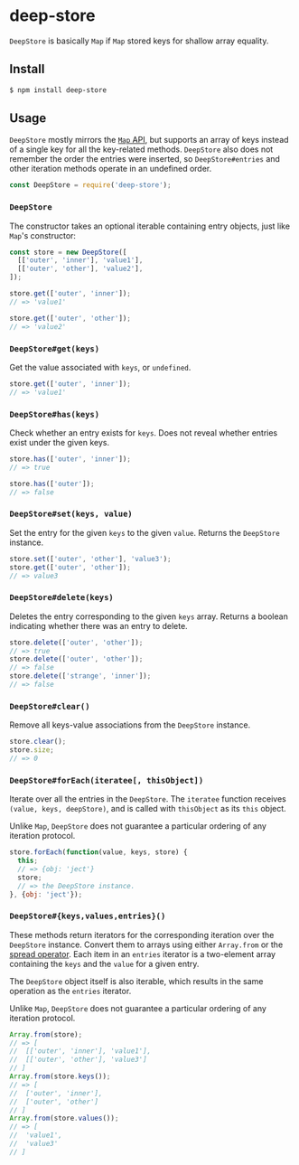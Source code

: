 deep-store
==========

`DeepStore` is basically `Map` if `Map` stored keys for shallow array equality.

Install
-------

```sh
$ npm install deep-store
```

Usage
-----

`DeepStore` mostly mirrors the [`Map` API][Map], but supports an array of keys instead of a single key for all the key-related methods. `DeepStore` also does not remember the order the entries were inserted, so `DeepStore#entries` and other iteration methods operate in an undefined order.

```js
const DeepStore = require('deep-store');
```

### `DeepStore`

The constructor takes an optional iterable containing entry objects, just like `Map`'s constructor:

```js
const store = new DeepStore([
  [['outer', 'inner'], 'value1'],
  [['outer', 'other'], 'value2'],
]);

store.get(['outer', 'inner']);
// => 'value1'

store.get(['outer', 'other']);
// => 'value2'
```

### `DeepStore#get(keys)`

Get the value associated with `keys`, or `undefined`.

```js
store.get(['outer', 'inner']);
// => 'value1'
```

### `DeepStore#has(keys)`

Check whether an entry exists for `keys`. Does not reveal whether entries exist under the given keys.

```js
store.has(['outer', 'inner']);
// => true

store.has(['outer']);
// => false
```

### `DeepStore#set(keys, value)`

Set the entry for the given `keys` to the given `value`. Returns the `DeepStore` instance.

```js
store.set(['outer', 'other'], 'value3');
store.get(['outer', 'other']);
// => value3
```

### `DeepStore#delete(keys)`

Deletes the entry corresponding to the given `keys` array. Returns a boolean indicating whether there was an entry to delete.

```js
store.delete(['outer', 'other']);
// => true
store.delete(['outer', 'other']);
// => false
store.delete(['strange', 'inner']);
// => false
```

### `DeepStore#clear()`

Remove all keys-value associations from the `DeepStore` instance.

```js
store.clear();
store.size;
// => 0
```

### `DeepStore#forEach(iteratee[, thisObject])`

Iterate over all the entries in the `DeepStore`. The `iteratee` function receives `(value, keys, deepStore)`, and is called with `thisObject` as its `this` object.

Unlike `Map`, `DeepStore` does not guarantee a particular ordering of any iteration protocol.

```js
store.forEach(function(value, keys, store) {
  this;
  // => {obj: 'ject'}
  store;
  // => the DeepStore instance.
}, {obj: 'ject'});
```

### `DeepStore#{keys,values,entries}()`

These methods return iterators for the corresponding iteration over the `DeepStore` instance. Convert them to arrays using either `Array.from` or the [spread operator]. Each item in an `entries` iterator is a two-element array containing the `keys` and the `value` for a given entry.

The `DeepStore` object itself is also iterable, which results in the same operation as the `entries` iterator.

Unlike `Map`, `DeepStore` does not guarantee a particular ordering of any iteration protocol.

```js
Array.from(store);
// => [
//  [['outer', 'inner'], 'value1'],
//  [['outer', 'other'], 'value3']
// ]
Array.from(store.keys());
// => [
//  ['outer', 'inner'],
//  ['outer', 'other']
// ]
Array.from(store.values());
// => [
//  'value1',
//  'value3'
// ]
```

[Map]: https://developer.mozilla.org/en-US/docs/Web/JavaScript/Reference/Global_Objects/Map "Map - JavaScript &vert; MDN"
[spread operator]: https://developer.mozilla.org/en-US/docs/Web/JavaScript/Reference/Operators/Spread_operator "Spread syntax - JavaScript &vert; MDN"
